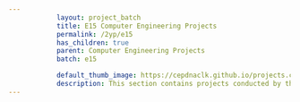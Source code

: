 ```yaml
---
            layout: project_batch
            title: E15 Computer Engineering Projects
            permalink: /2yp/e15
            has_children: true
            parent: Computer Engineering Projects
            batch: e15

            default_thumb_image: https://cepdnaclk.github.io/projects.ce.pdn.ac.lk/data/categories/2yp/thumbnail.jpg
            description: This section contains projects conducted by the students after their second year. Usually, these projects are conducted by groups of 3 students, and followed by Agile principles.
---
```

